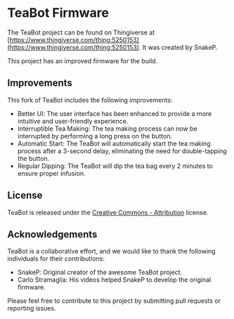 # TeaBot Firmware

The TeaBot project can be found on Thingiverse at [https://www.thingiverse.com/thing:5250153](https://www.thingiverse.com/thing:5250153). It was created by SnakeP.

This project has an improved firmware for the build.

## Improvements

This fork of TeaBot includes the following improvements:

- Better UI: The user interface has been enhanced to provide a more intuitive and user-friendly experience.
- Interruptible Tea Making: The tea making process can now be interrupted by performing a long press on the button.
- Automatic Start: The TeaBot will automatically start the tea making process after a 3-second delay, eliminating the need for double-tapping the button.
- Regular Dipping: The TeaBot will dip the tea bag every 2 minutes to ensure proper infusion.

## License

TeaBot is released under the [Creative Commons - Attribution](https://creativecommons.org/licenses/by/4.0/) license.

## Acknowledgements

TeaBot is a collaborative effort, and we would like to thank the following individuals for their contributions:

- SnakeP: Original creator of the awesome TeaBot project.
- Carlo Stramaglia: His videos helped SnakeP to develop the original firmware.

Please feel free to contribute to this project by submitting pull requests or reporting issues.
